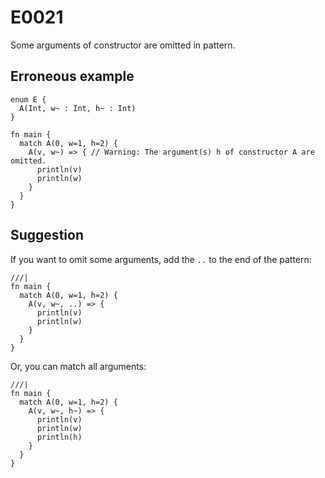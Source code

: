 # E0021

Some arguments of constructor are omitted in pattern.

## Erroneous example

```moonbit
enum E {
  A(Int, w~ : Int, h~ : Int)
}

fn main {
  match A(0, w=1, h=2) {
    A(v, w~) => { // Warning: The argument(s) h of constructor A are omitted.
      println(v)
      println(w)
    }
  }
}
```

## Suggestion

If you want to omit some arguments, add the `..` to the end of the pattern:

```moonbit
///|
fn main {
  match A(0, w=1, h=2) {
    A(v, w~, ..) => {
      println(v)
      println(w)
    }
  }
}
```

Or, you can match all arguments:

```moonbit
///|
fn main {
  match A(0, w=1, h=2) {
    A(v, w~, h~) => {
      println(v)
      println(w)
      println(h)
    }
  }
}
```
